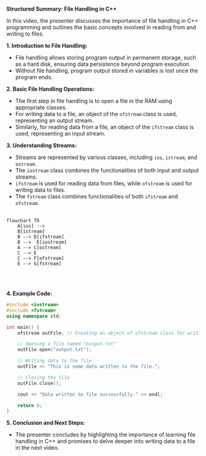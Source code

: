 **Structured Summary: File Handling in C++**

In this video, the presenter discusses the importance of file handling in C++ programming and outlines the basic concepts involved in reading from and writing to files.

**1. Introduction to File Handling:**
   - File handling allows storing program output in permanent storage, such as a hard disk, ensuring data persistence beyond program execution.
   - Without file handling, program output stored in variables is lost once the program ends.

**2. Basic File Handling Operations:**
   - The first step in file handling is to open a file in the RAM using appropriate classes.
   - For writing data to a file, an object of the `ofstream` class is used, representing an output stream.
   - Similarly, for reading data from a file, an object of the `ifstream` class is used, representing an input stream.

**3. Understanding Streams:**
   - Streams are represented by various classes, including `ios`, `istream`, and `ostream`.
   - The `iostream` class combines the functionalities of both input and output streams.
   - `ifstream` is used for reading data from files, while `ofstream` is used for writing data to files.
   - The `fstream` class combines functionalities of both `ifstream` and `ofstream`.
<br><br>
```mermaid
flowchart TD
    A[ios] -->
    B[istream]
    B --> D[ifstream]
    B -->  E[iostream]
    A --> C[ostream]
    C --> E
    C --> F[ofstream]
    E --> G[fstream]
```
<br><br>

**4. Example Code:**
```cpp
#include <iostream>
#include <fstream>
using namespace std;

int main() {
    ofstream outFile; // Creating an object of ofstream class for writing to file

    // Opening a file named "output.txt"
    outFile.open("output.txt");

    // Writing data to the file
    outFile << "This is some data written to the file.";

    // Closing the file
    outFile.close();

    cout << "Data written to file successfully." << endl;

    return 0;
}
```

**5. Conclusion and Next Steps:**
   - The presenter concludes by highlighting the importance of learning file handling in C++ and promises to delve deeper into writing data to a file in the next video.